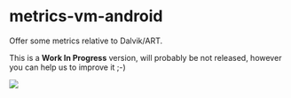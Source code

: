 # metrics-vm-android

Offer some metrics relative to Dalvik/ART.

This is a **Work In Progress** version, will probably be not released, however you can help us to improve it ;-)

[![](https://jitpack.io/v/Ksubaka/metrics-vm-android.svg)](https://jitpack.io/#Ksubaka/metrics-vm-android)
